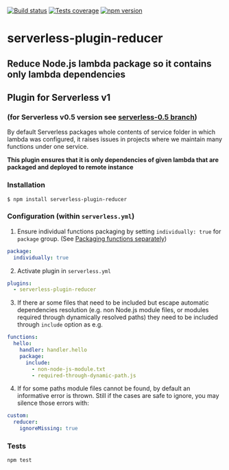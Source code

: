 [![Build status][build-image]][build-url]
[![Tests coverage][cov-image]][cov-url]
[![npm version][npm-image]][npm-url]

# serverless-plugin-reducer

## Reduce Node.js lambda package so it contains only lambda dependencies

## Plugin for Serverless v1

### (for Serverless v0.5 version see [serverless-0.5 branch](https://github.com/medikoo/serverless-plugin-reducer/tree/serverless-0.5))

By default Serverless packages whole contents of service folder in which lambda was configured, it raises issues in projects where we maintain many functions under one service.

**This plugin ensures that it is only dependencies of given lambda that are packaged and deployed to remote instance**

### Installation

    $ npm install serverless-plugin-reducer

### Configuration (within `serverless.yml`)

1. Ensure individual functions packaging by setting `individually: true` for `package` group. (See [Packaging functions separately](https://serverless.com/framework/docs/providers/aws/guide/packaging/#packaging-functions-separately))

```yaml
package:
  individually: true
```

2. Activate plugin in `serverless.yml`

```yaml
plugins:
  - serverless-plugin-reducer
```

3. If there ar some files that need to be included but escape automatic dependencies resolution (e.g. non Node.js module files, or modules required through dynamically resolved paths) they need to be included through `include` option as e.g.

```yaml
functions:
  hello:
    handler: handler.hello
    package:
      include:
        - non-node-js-module.txt
        - required-through-dynamic-path.js
```

4. If for some paths module files cannot be found, by default an informative error is thrown.
   Still if the cases are safe to ignore, you may silence those errors with:

```yaml
custom:
  reducer:
    ignoreMissing: true
```

### Tests

```bash
npm test
```

[build-image]: https://github.com/medikoo/serverless-plugin-reducer/workflows/Integrate/badge.svg
[build-url]: https://github.com/medikoo/serverless-plugin-reducer/actions?query=workflow%3AIntegrate
[cov-image]: https://img.shields.io/codecov/c/github/medikoo/serverless-plugin-reducer.svg
[cov-url]: https://codecov.io/gh/medikoo/serverless-plugin-reducer
[npm-image]: https://img.shields.io/npm/v/serverless-plugin-reducer.svg
[npm-url]: https://www.npmjs.com/package/serverless-plugin-reducer
